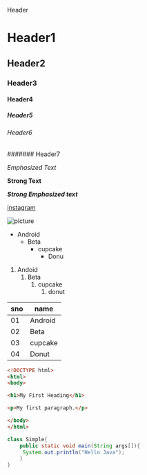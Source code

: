 Header
# Header1
## Header2
### Header3
#### Header4
##### Header5
###### Header6
####### Header7

 *Emphasized Text*
 
 
 **Strong Text**
 
 ***Strong Emphasized text***
 
 
 [instagram](wwww.instagram.com)
 
 
 ![picture](https://encrypted-tbn0.gstatic.com/images?q=tbn:ANd9GcTzB0pqU6H_nbOYszqC0JStl9-Fj-cjvF80iw&usqp)
 
 * Android
    * Beta
      * cupcake
        * Donu
    
 1. Andoid
    1. Beta
       1. cupcake
          1. donut   
 
sno   |  name
------|-------
01    |  Android
02    |  Beta
03    |  cupcake
04    |  Donut


```html
<!DOCTYPE html>
<html>
<body>

<h1>My First Heading</h1>

<p>My first paragraph.</p>

</body>
</html>
```

```java
class Simple{  
    public static void main(String args[]){  
     System.out.println("Hello Java");  
    }  
}  
```
